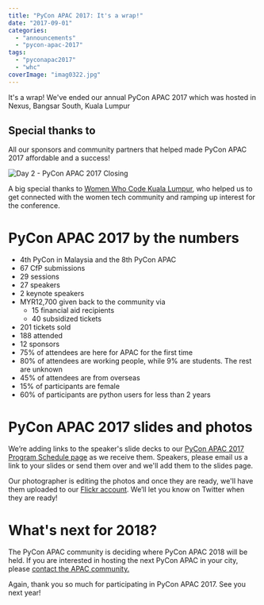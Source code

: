 ```yaml
---
title: "PyCon APAC 2017: It's a wrap!"
date: "2017-09-01"
categories: 
  - "announcements"
  - "pycon-apac-2017"
tags: 
  - "pyconapac2017"
  - "whc"
coverImage: "imag0322.jpg"
---
```


It's a wrap! We've ended our annual PyCon APAC 2017 which was hosted in Nexus, Bangsar South, Kuala Lumpur

## Special thanks to

All our sponsors and community partners that helped made PyCon APAC 2017 affordable and a success!

![Day 2 - PyCon APAC 2017 Closing](images/day-2-pycon-apac-2017-closing.png)

A big special thanks to [Women Who Code Kuala Lumpur](https://www.womenwhocode.com/kl), who helped us to get connected with the women tech community and ramping up interest for the conference.

# PyCon APAC 2017 by the numbers

- 4th PyCon in Malaysia and the 8th PyCon APAC
- 67 CfP submissions
- 29 sessions
- 27 speakers
- 2 keynote speakers
- MYR12,700 given back to the community via
    - 15 financial aid recipients
    - 40 subsidized tickets
- 201 tickets sold
- 188 attended
- 12 sponsors
- 75% of attendees are here for APAC for the first time
- 80% of attendees are working people, while 9% are students. The rest are unknown
- 45% of attendees are from overseas
- 15% of participants are female
- 60% of participants are python users for less than 2 years

# PyCon APAC 2017 slides and photos

We’re adding links to the speaker's slide decks to our [PyCon APAC 2017 Program Schedule page](http://pycon.my/pycon-apac-2017-program-schedule/) as we receive them. Speakers, please email us a link to your slides or send them over and we'll add them to the slides page.

Our photographer is editing the photos and once they are ready, we'll have them uploaded to our [Flickr account](https://www.flickr.com/photos/pyconmy/albums/72157686313462444). We’ll let you know on Twitter when they are ready!

# What's next for 2018?

The PyCon APAC community is deciding where PyCon APAC 2018 will be held. If you are interested in hosting the next PyCon APAC in your city, please [contact the APAC community.](https://github.com/PyConAPAC)

Again, thank you so much for participating in PyCon APAC 2017. See you next year!
